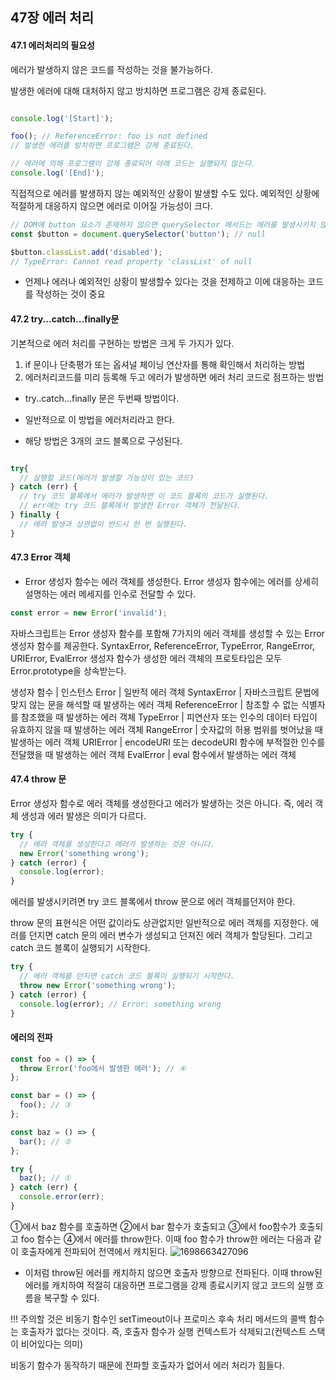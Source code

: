 ## 47장 에러 처리

#### 47.1 에러처리의 필요성

에러가 발생하지 않은 코드를 작성하는 것을 불가능하다.

발생한 에러에 대해 대처하지 않고 방치하면 프로그램은 강제 종료된다.

```javascript 

console.log('[Start]');

foo(); // ReferenceError: foo is not defined
// 발생한 에러를 방치하면 프로그램은 강제 종료된다.

// 에러에 의해 프로그램이 강제 종료되어 아래 코드는 실행되지 않는다.
console.log('[End]');
```


직접적으로 에러를 발생하지 않는 예외적인 상황이 발생할 수도 있다. 예외적인 상황에 적절하게 대응하지 않으면 에러로 이어질 가능성이 크다.

```javascript
// DOM에 button 요소가 존재하지 않으면 querySelector 메서드는 에러를 발생시키지 않고 null을 반환한다.
const $button = document.querySelector('button'); // null

$button.classList.add('disabled');
// TypeError: Cannot read property 'classList' of null

```

- 언제나 에러나 예외적인 상황이 발생할수 있다는 것을 전제하고 이에 대응하는 코드를 작성하는 것이 중요


#### 47.2 try...catch...finally문

기본적으로 에러 처리를 구현하는 방법은 크게 두 가지가 있다.

1. if 문이나 단축평가 또는 옵셔널 체이닝 연산자를 통해 확인해서 처리하는 방법
2. 에러처리코드를 미리 등록해 두고 에러가 발생하면 에러 처리 코드로 점프하는 방법

- try..catch...finally 문은 두번째 방법이다. 
- 일반적으로 이 방법을 에러처리라고 한다.

- 해당 방법은 3개의 코드 블록으로 구성된다.

```javascript

try{
  // 실행할 코드(에러가 발생할 가능성이 있는 코드)
} catch (err) {
  // try 코드 블록에서 에러가 발생하면 이 코드 블록의 코드가 실행된다.
  // err에는 try 코드 블록에서 발생한 Error 객체가 전달된다.
} finally {
  // 에러 발생과 상관없이 반드시 한 번 실행된다.  
}
```

#### 47.3 Error 객체
- Error 생성자 함수는 에러 객체를 생성한다. Error 생성자 함수에는 에러를 상세히 설명하는 에러 메세지를 인수로 전달할 수 있다.

```javascript
const error = new Error('invalid');
```

자바스크립트는 Error 생성자 함수를 포함해 7가지의 에러 객체를 생성할 수 있는 Error 생성자 함수를 제공한다. SyntaxError, ReferenceError, TypeError, RangeError, URIError, EvalError 생성자 함수가 생성한 에러 객체의 프로토타입은 모두 Error.prototype을 상속받는다.

생성자 함수 | 인스턴스
Error | 일반적 에러 객체
SyntaxError | 자바스크립트 문법에 맞지 않는 문을 해석할 때 발생하는 에러 객체
ReferenceError | 참조할 수 없는 식별자를 참조했을 때 발생하는 에러 객체
TypeError | 피연산자 또는 인수의 데이터 타입이 유효하지 않을 때 발생하는 에러 객체
RangeError | 숫자값의 허용 범위를 벗어났을 때 발생하는 에러 객체
URIError | encodeURI 또는 decodeURI 함수에 부적절한 인수를 전달했을 때 발생하는 에러 객체
EvalError | eval 함수에서 발생하는 에러 객체

#### 47.4  throw 문
Error 생성자 함수로 에러 객체를 생성한다고 에러가 발생하는 것은 아니다. 즉, 에러 객체 생성과 에러 발생은 의미가 다르다.

```javascript
try {
  // 에러 객체를 생성한다고 에러가 발생하는 것은 아니다.
  new Error('something wrong');
} catch (error) {
  console.log(error);
}
```
에러를 발생시키려면 try 코드 블록에서 throw 문으로 에러 객체를던저야 한다.

throw 문의 표현식은 어떤 값이라도 상관없지만 일반적으로 에러 객체를 지정한다.
에러를 던지면 catch 문의 에러 변수가 생성되고 던져진 에러 객체가 할당된다. 그리고 catch 코드 블록이 실행되기 시작한다.

```javascript
try {
  // 에러 객체를 던지면 catch 코드 블록이 실행되기 시작한다.
  throw new Error('something wrong');
} catch (error) {
  console.log(error); // Error: something wrong
}
```


#### 에러의 전파 

```javascript
const foo = () => {
  throw Error('foo에서 발생한 에러'); // ④
};

const bar = () => {
  foo(); // ③
};

const baz = () => {
  bar(); // ②
};

try {
  baz(); // ①
} catch (err) {
  console.error(err);
}
```

①에서 baz 함수를 호출하면 ②에서 bar 함수가 호출되고 ③에서 foo함수가 호출되고 foo 함수는 ④에서 에러를 throw한다. 이때 foo 함수가 throw한 에러는 다음과 같이 호출자에게 전파되어 전역에서 캐치된다.
![1698663427096](image/cjy_47/1698663427096.png)

- 이처럼 throw된 에러를 캐치하지 않으면 호출자 방향으로 전파된다. 이때 throw된 에러를 캐치하여 적절히 대응하면 프로그램을 강제 종료시키지 않고 코드의 실행 흐름을 복구할 수 있다.

 

!!! 주의할 것은 비동기 함수인 setTimeout이나 프로미스 후속 처리 메서드의 콜백 함수는 호출자가 없다는 것이다. 
즉, 호출자 함수가 실행 컨텍스트가 삭제되고(컨텍스트 스택이 비어있다는 의미)

비동기 함수가 동작하기 때문에 전파할 호출자가 없어서 에러 처리가 힘들다.
